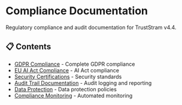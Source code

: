 # Compliance Documentation

Regulatory compliance and audit documentation for TrustStram v4.4.

## 📋 Contents

- [GDPR Compliance](./gdpr-compliance.md) - Complete GDPR compliance
- [EU AI Act Compliance](./eu-ai-act-compliance.md) - AI Act compliance
- [Security Certifications](./security-certifications.md) - Security standards
- [Audit Trail Documentation](./audit-trail.md) - Audit logging and reporting
- [Data Protection](./data-protection.md) - Data protection policies
- [Compliance Monitoring](./compliance-monitoring.md) - Automated monitoring
